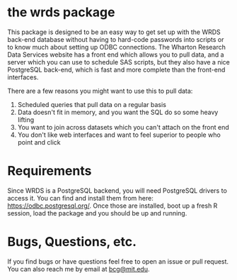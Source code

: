 # the wrds package

This package is designed to be an easy way to get set up with the WRDS back-end database without having to hard-code passwords into scripts or to know much about setting up ODBC connections. The Wharton Research Data Services website has a front end which allows you to pull data, and a server which you can use to schedule SAS scripts, but they also have a nice PostgreSQL back-end, which is fast and more complete than the front-end interfaces. 

There are a few reasons you might want to use this to pull data:

1. Scheduled queries that pull data on a regular basis
1. Data doesn't fit in memory, and you want the SQL do so some heavy lifting
1. You want to join across datasets which you can't attach on the front end
1. You don't like web interfaces and want to feel superior to people who point and click

# Requirements

Since WRDS is a PostgreSQL backend, you will need PostgreSQL drivers to access it. You can find and install them from here: https://odbc.postgresql.org/. Once those are installed, boot up a fresh R session, load the package and you should be up and running.

# Bugs, Questions, etc.

If you find bugs or have questions feel free to open an issue or pull request. You can also reach me by email at bcg@mit.edu.
